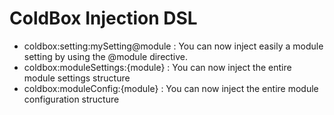 # ColdBox Injection DSL

* coldbox:setting:mySetting@module : You can now inject easily a module setting by using the @module directive.
* coldbox:moduleSettings:{module} : You can now inject the entire module settings structure
* coldbox:moduleConfig:{module} : You can now inject the entire module configuration structure 

